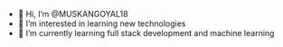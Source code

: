 - 👋 Hi, I’m @MUSKANGOYAL18
- 👀 I’m interested in learning new technologies
- 🌱 I’m currently learning full stack development and machine learning


<!---
MUSKANGOYAL18/MUSKANGOYAL18 is a ✨ special ✨ repository because its `README.md` (this file) appears on your GitHub profile.
You can click the Preview link to take a look at your changes.
--->
